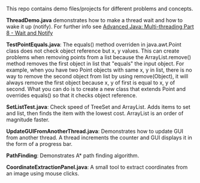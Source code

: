 This repo contains demo files/projects for different problems and concepts.

<b>ThreadDemo.java</b> demonstrates how to make a thread wait and how to wake it up (notify). For further info see <a href= "http://www.youtube.com/watch?v=gx_YUORX5vk">Advanced Java: Multi-threading Part 8 - Wait and Notify</a>

<b>TestPointEquals.java</b>: The equals() method overriden in java.awt.Point class does not check object reference but x, y values. This can create problems when removing points from a list because the ArrayList.remove() method removes the first object in list that "equals" the input object. For example, when you have two Point objects with same x, y in list, there is no way to remove the second object from list by using remove(Object), it will always remove the first object because x, y of first is equal to x, y of second. What you can do is to create a new class that extends Point and overrides equals() so that it checks object reference.

<b>SetListTest.java</b>: Check speed of TreeSet and ArrayList. Adds items to set and list, then finds the item with the lowest cost. ArrayList is an order of magnitude faster.

<b>UpdateGUIFromAnotherThread.java</b>: Demonstrates how to update GUI from another thread. A thread increments the counter and GUI displays it in the form of a progress bar.

<b>PathFinding</b>: Demonstrates A* path finding algorithm.

<b>CoordinateExtractionPanel.java</b>: A small tool to extract coordinates from an image using mouse clicks.
